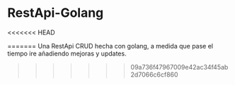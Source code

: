 # RestApi-Golang
<<<<<<< HEAD

=======
Una RestApi CRUD hecha con golang, a medida que pase el tiempo ire añadiendo mejoras y updates.
>>>>>>> 09a736f47967009e42ac34f45ab2d7066c6cf860
